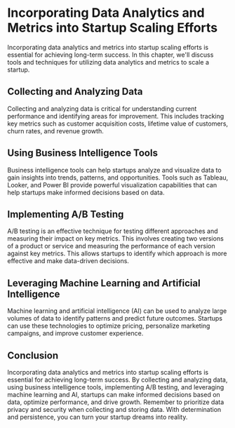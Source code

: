 # Incorporating Data Analytics and Metrics into Startup Scaling Efforts

Incorporating data analytics and metrics into startup scaling efforts is essential for achieving long-term success. In this chapter, we'll discuss tools and techniques for utilizing data analytics and metrics to scale a startup.

Collecting and Analyzing Data
-----------------------------

Collecting and analyzing data is critical for understanding current performance and identifying areas for improvement. This includes tracking key metrics such as customer acquisition costs, lifetime value of customers, churn rates, and revenue growth.

Using Business Intelligence Tools
---------------------------------

Business intelligence tools can help startups analyze and visualize data to gain insights into trends, patterns, and opportunities. Tools such as Tableau, Looker, and Power BI provide powerful visualization capabilities that can help startups make informed decisions based on data.

Implementing A/B Testing
------------------------

A/B testing is an effective technique for testing different approaches and measuring their impact on key metrics. This involves creating two versions of a product or service and measuring the performance of each version against key metrics. This allows startups to identify which approach is more effective and make data-driven decisions.

Leveraging Machine Learning and Artificial Intelligence
-------------------------------------------------------

Machine learning and artificial intelligence (AI) can be used to analyze large volumes of data to identify patterns and predict future outcomes. Startups can use these technologies to optimize pricing, personalize marketing campaigns, and improve customer experience.

Conclusion
----------

Incorporating data analytics and metrics into startup scaling efforts is essential for achieving long-term success. By collecting and analyzing data, using business intelligence tools, implementing A/B testing, and leveraging machine learning and AI, startups can make informed decisions based on data, optimize performance, and drive growth. Remember to prioritize data privacy and security when collecting and storing data. With determination and persistence, you can turn your startup dreams into reality.
